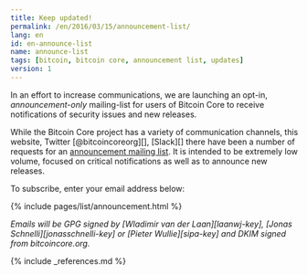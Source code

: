 ```yaml
---
title: Keep updated!
permalink: /en/2016/03/15/announcement-list/
lang: en
id: en-announce-list
name: announce-list
tags: [bitcoin, bitcoin core, announcement list, updates]
version: 1
---
```

In an effort to increase communications, we are launching an opt-in, _announcement-only_ mailing-list for users of Bitcoin Core to receive notifications of security issues and new releases.

While the Bitcoin Core project has a variety of communication channels, this website, Twitter [@bitcoincoreorg][], [Slack][] there have been a number of requests for an [announcement mailing list](/en/list/announcements/join). It is intended to be extremely low volume, focused on critical notifications as well as to announce new releases.

To subscribe, enter your email address below:

{% include pages/list/announcement.html %}

_Emails will be GPG signed by [Wladimir van der Laan][laanwj-key], [Jonas Schnelli][jonasschnelli-key] or [Pieter Wullie][sipa-key] and DKIM signed from bitcoincore.org._

{% include _references.md %}

